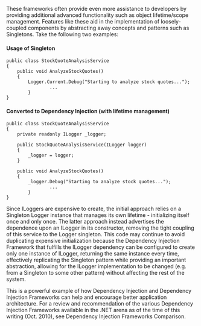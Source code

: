 These frameworks often provide even more assistance to developers by providing additional advanced functionality such as object lifetime/scope management. 
Features like these aid in the implementation of loosely-coupled components by abstracting away concepts and patterns such as Singletons. 
Take the following two examples:

#### Usage of Singleton

    public class StockQuoteAnalysisService
    {
        public void AnalyzeStockQuotes()
        {
            Logger.Current.Debug("Starting to analyze stock quotes...");
                    ...
            }
    }

#### Converted to Dependency Injection (with lifetime management)

    public class StockQuoteAnalysisService
    {
        private readonly ILogger _logger;

        public StockQuoteAnalysisService(ILogger logger)
        {
            _logger = logger;
        }

        public void AnalyzeStockQuotes()
        {
            _logger.Debug("Starting to analyze stock quotes...");
                    ...
            }
    }

Since ILoggers are expensive to create, the initial approach relies on a Singleton Logger instance that manages its own lifetime - initializing itself once and only once. 
The latter approach instead advertises the dependence upon an ILogger in its constructor, removing the tight coupling of this service to the Logger singleton. 
This code may continue to avoid duplicating expensive initialization because the Dependency Injection Framework that fulfills the ILogger dependency can be configured to create only one instance of ILogger, returning the same instance every time, effectively replicating the Singleton pattern while providing an important abstraction, allowing for the ILogger implementation to be changed (e.g. from a Singleton to some other pattern) without affecting the rest of the system.

This is a powerful example of how Dependency Injection and Dependency Injection Frameworks can help and encourage better application architecture. 
For a review and recommendation of the various Dependency Injection Frameworks available in the .NET arena as of the time of this writing (Oct. 2010), see Dependency Injection Frameworks Comparison.